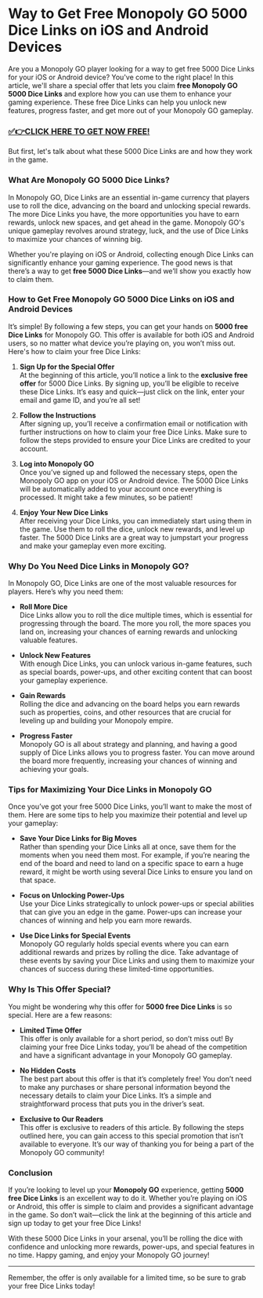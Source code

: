 # Way to Get Free Monopoly GO 5000 Dice Links on iOS and Android Devices

Are you a Monopoly GO player looking for a way to get free 5000 Dice Links for your iOS or Android device? You've come to the right place! In this article, we'll share a special offer that lets you claim **free Monopoly GO 5000 Dice Links** and explore how you can use them to enhance your gaming experience. These free Dice Links can help you unlock new features, progress faster, and get more out of your Monopoly GO gameplay.

### [✅👉CLICK HERE TO GET NOW FREE!](https://shorturl.at/YT89l)

But first, let's talk about what these 5000 Dice Links are and how they work in the game.

### What Are Monopoly GO 5000 Dice Links?

In Monopoly GO, Dice Links are an essential in-game currency that players use to roll the dice, advancing on the board and unlocking special rewards. The more Dice Links you have, the more opportunities you have to earn rewards, unlock new spaces, and get ahead in the game. Monopoly GO's unique gameplay revolves around strategy, luck, and the use of Dice Links to maximize your chances of winning big.

Whether you're playing on iOS or Android, collecting enough Dice Links can significantly enhance your gaming experience. The good news is that there’s a way to get **free 5000 Dice Links**—and we’ll show you exactly how to claim them.

### How to Get Free Monopoly GO 5000 Dice Links on iOS and Android Devices

It’s simple! By following a few steps, you can get your hands on **5000 free Dice Links** for Monopoly GO. This offer is available for both iOS and Android users, so no matter what device you’re playing on, you won’t miss out. Here's how to claim your free Dice Links:

1. **Sign Up for the Special Offer**  
   At the beginning of this article, you’ll notice a link to the **exclusive free offer** for 5000 Dice Links. By signing up, you’ll be eligible to receive these Dice Links. It’s easy and quick—just click on the link, enter your email and game ID, and you’re all set!

2. **Follow the Instructions**  
   After signing up, you’ll receive a confirmation email or notification with further instructions on how to claim your free Dice Links. Make sure to follow the steps provided to ensure your Dice Links are credited to your account.

3. **Log into Monopoly GO**  
   Once you’ve signed up and followed the necessary steps, open the Monopoly GO app on your iOS or Android device. The 5000 Dice Links will be automatically added to your account once everything is processed. It might take a few minutes, so be patient!

4. **Enjoy Your New Dice Links**  
   After receiving your Dice Links, you can immediately start using them in the game. Use them to roll the dice, unlock new rewards, and level up faster. The 5000 Dice Links are a great way to jumpstart your progress and make your gameplay even more exciting.

### Why Do You Need Dice Links in Monopoly GO?

In Monopoly GO, Dice Links are one of the most valuable resources for players. Here’s why you need them:

- **Roll More Dice**  
  Dice Links allow you to roll the dice multiple times, which is essential for progressing through the board. The more you roll, the more spaces you land on, increasing your chances of earning rewards and unlocking valuable features.
  
- **Unlock New Features**  
  With enough Dice Links, you can unlock various in-game features, such as special boards, power-ups, and other exciting content that can boost your gameplay experience.

- **Gain Rewards**  
  Rolling the dice and advancing on the board helps you earn rewards such as properties, coins, and other resources that are crucial for leveling up and building your Monopoly empire.

- **Progress Faster**  
  Monopoly GO is all about strategy and planning, and having a good supply of Dice Links allows you to progress faster. You can move around the board more frequently, increasing your chances of winning and achieving your goals.

### Tips for Maximizing Your Dice Links in Monopoly GO

Once you’ve got your free 5000 Dice Links, you’ll want to make the most of them. Here are some tips to help you maximize their potential and level up your gameplay:

- **Save Your Dice Links for Big Moves**  
  Rather than spending your Dice Links all at once, save them for the moments when you need them most. For example, if you’re nearing the end of the board and need to land on a specific space to earn a huge reward, it might be worth using several Dice Links to ensure you land on that space.

- **Focus on Unlocking Power-Ups**  
  Use your Dice Links strategically to unlock power-ups or special abilities that can give you an edge in the game. Power-ups can increase your chances of winning and help you earn more rewards.

- **Use Dice Links for Special Events**  
  Monopoly GO regularly holds special events where you can earn additional rewards and prizes by rolling the dice. Take advantage of these events by saving your Dice Links and using them to maximize your chances of success during these limited-time opportunities.

### Why Is This Offer Special?

You might be wondering why this offer for **5000 free Dice Links** is so special. Here are a few reasons:

- **Limited Time Offer**  
  This offer is only available for a short period, so don’t miss out! By claiming your free Dice Links today, you’ll be ahead of the competition and have a significant advantage in your Monopoly GO gameplay.

- **No Hidden Costs**  
  The best part about this offer is that it’s completely free! You don’t need to make any purchases or share personal information beyond the necessary details to claim your Dice Links. It’s a simple and straightforward process that puts you in the driver’s seat.

- **Exclusive to Our Readers**  
  This offer is exclusive to readers of this article. By following the steps outlined here, you can gain access to this special promotion that isn’t available to everyone. It’s our way of thanking you for being a part of the Monopoly GO community!

### Conclusion

If you’re looking to level up your **Monopoly GO** experience, getting **5000 free Dice Links** is an excellent way to do it. Whether you’re playing on iOS or Android, this offer is simple to claim and provides a significant advantage in the game. So don’t wait—click the link at the beginning of this article and sign up today to get your free Dice Links!

With these 5000 Dice Links in your arsenal, you’ll be rolling the dice with confidence and unlocking more rewards, power-ups, and special features in no time. Happy gaming, and enjoy your Monopoly GO journey!

---

Remember, the offer is only available for a limited time, so be sure to grab your free Dice Links today!
